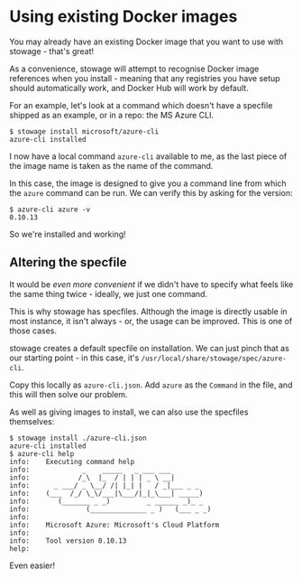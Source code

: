 # Using existing Docker images

You may already have an existing Docker image that you want to use with stowage - that's great! 

As a convenience, stowage will attempt to recognise Docker image references when you install - meaning that any registries you have setup should automatically work, and Docker Hub will work by default.

For an example, let's look at a command which doesn't have a specfile shipped as an example, or in a repo: the MS Azure CLI.

```
$ stowage install microsoft/azure-cli
azure-cli installed
```

I now have a local command `azure-cli` available to me, as the last piece of the image name is taken as the name of the command.

In this case, the image is designed to give you a command line from which the `azure` command can be run. We can verify this by asking for the version:

```
$ azure-cli azure -v
0.10.13
```

So we're installed and working! 

## Altering the specfile

It would be _even more convenient_ if we didn't have to specify what feels like the same thing twice - ideally, we just one command.

This is why stowage has specfiles. Although the image is directly usable in most instance, it isn't always - or, the usage can be improved. This is one of those cases.

stowage creates a default specfile on installation. We can just pinch that as our starting point - in this case, it's `/usr/local/share/stowage/spec/azure-cli`.

Copy this locally as `azure-cli.json`. Add `azure` as the `Command` in the file, and this will then solve our problem.

As well as giving images to install, we can also use the specfiles themselves:

```
$ stowage install ./azure-cli.json
azure-cli installed
$ azure-cli help
info:    Executing command help
info:             _    _____   _ ___ ___
info:            /_\  |_  / | | | _ \ __|
info:      _ ___/ _ \__/ /| |_| |   / _|___ _ _
info:    (___  /_/ \_\/___|\___/|_|_\___| _____)
info:       (_______ _ _)         _ ______ _)_ _ 
info:              (______________ _ )   (___ _ _)
info:    
info:    Microsoft Azure: Microsoft's Cloud Platform
info:    
info:    Tool version 0.10.13
help:    
```

Even easier!
